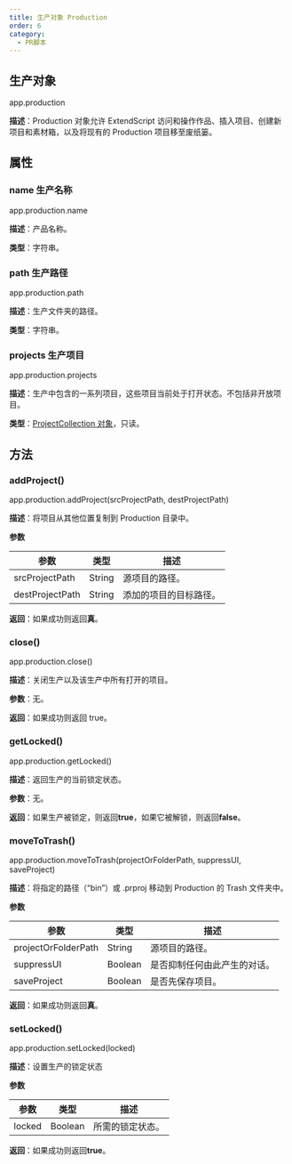 ```yaml
---
title: 生产对象 Production
order: 6
category:
  - PR脚本
---
```


## 生产对象

app.production

**描述**：Production 对象允许 ExtendScript 访问和操作作品、插入项目、创建新项目和素材箱，以及将现有的 Production 项目移至废纸篓。

## 属性

### name 生产名称

app.production.name

**描述**：产品名称。

**类型**：字符串。

### path 生产路径

app.production.path

**描述**：生产文件夹的路径。

**类型**：字符串。

### projects 生产项目

app.production.projects

**描述**：生产中包含的一系列项目，这些项目当前处于打开状态。不包括非开放项目。

**类型**：[ProjectCollection 对象](https://ppro-scripting.docsforadobe.dev/collection/projectcollection.html#projectcollection)，只读。

## 方法

### addProject()

app.production.addProject(srcProjectPath, destProjectPath)

**描述**：将项目从其他位置复制到 Production 目录中。

**参数**

| 参数            | 类型   | 描述                   |
| --------------- | ------ | ---------------------- |
| srcProjectPath  | String | 源项目的路径。         |
| destProjectPath | String | 添加的项目的目标路径。 |

**返回**：如果成功则返回**真**。

### close()

app.production.close()

**描述**：关闭生产以及该生产中所有打开的项目。

**参数**：无。

**返回**：如果成功则返回 true。

### getLocked()

app.production.getLocked()

**描述**：返回生产的当前锁定状态。

**参数**：无。

**返回**：如果生产被锁定，则返回**true**，如果它被解锁，则返回**false**。

### moveToTrash()

app.production.moveToTrash(projectOrFolderPath, suppressUI, saveProject)

**描述**：将指定的路径（“bin”）或 .prproj 移动到 Production 的 Trash 文件夹中。

**参数**

| 参数                | 类型    | 描述                         |
| ------------------- | ------- | ---------------------------- |
| projectOrFolderPath | String  | 源项目的路径。               |
| suppressUI          | Boolean | 是否抑制任何由此产生的对话。 |
| saveProject         | Boolean | 是否先保存项目。             |

**返回**：如果成功则返回**真**。

### setLocked()

app.production.setLocked(locked)

**描述**：设置生产的锁定状态

**参数**

| 参数   | 类型    | 描述             |
| ------ | ------- | ---------------- |
| locked | Boolean | 所需的锁定状态。 |

**返回**：如果成功则返回**true**。

